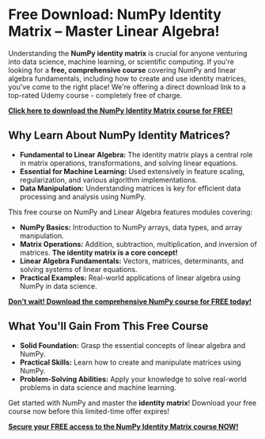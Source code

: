 # Free Download: NumPy Identity Matrix – Master Linear Algebra!

Understanding the **NumPy identity matrix** is crucial for anyone venturing into data science, machine learning, or scientific computing. If you're looking for a **free, comprehensive course** covering NumPy and linear algebra fundamentals, including how to create and use identity matrices, you've come to the right place! We're offering a direct download link to a top-rated Udemy course - completely free of charge.

[**Click here to download the NumPy Identity Matrix course for FREE!**](https://udemywork.com/np-identity-matrix)

## Why Learn About NumPy Identity Matrices?

*   **Fundamental to Linear Algebra:** The identity matrix plays a central role in matrix operations, transformations, and solving linear equations.
*   **Essential for Machine Learning:** Used extensively in feature scaling, regularization, and various algorithm implementations.
*   **Data Manipulation:**  Understanding matrices is key for efficient data processing and analysis using NumPy.

This free course on NumPy and Linear Algebra features modules covering:

*   **NumPy Basics:** Introduction to NumPy arrays, data types, and array manipulation.
*   **Matrix Operations:**  Addition, subtraction, multiplication, and inversion of matrices. **The identity matrix is a core concept!**
*   **Linear Algebra Fundamentals:**  Vectors, matrices, determinants, and solving systems of linear equations.
*   **Practical Examples:** Real-world applications of linear algebra using NumPy in data science.

[**Don't wait! Download the comprehensive NumPy course for FREE today!**](https://udemywork.com/np-identity-matrix)

## What You'll Gain From This Free Course

*   **Solid Foundation:** Grasp the essential concepts of linear algebra and NumPy.
*   **Practical Skills:** Learn how to create and manipulate matrices using NumPy.
*   **Problem-Solving Abilities:** Apply your knowledge to solve real-world problems in data science and machine learning.

Get started with NumPy and master the **identity matrix**! Download your free course now before this limited-time offer expires!

**[Secure your FREE access to the NumPy Identity Matrix course NOW!](https://udemywork.com/np-identity-matrix)**

